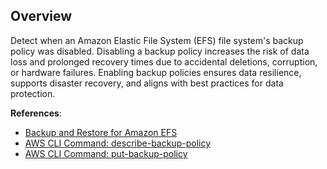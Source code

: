 ## Overview

Detect when an Amazon Elastic File System (EFS) file system's backup policy was disabled. Disabling a backup policy increases the risk of data loss and prolonged recovery times due to accidental deletions, corruption, or hardware failures. Enabling backup policies ensures data resilience, supports disaster recovery, and aligns with best practices for data protection.

**References**:
- [Backup and Restore for Amazon EFS](https://docs.aws.amazon.com/efs/latest/ug/awsbackup.html)
- [AWS CLI Command: describe-backup-policy](https://awscli.amazonaws.com/v2/documentation/api/latest/reference/efs/describe-backup-policy.html)
- [AWS CLI Command: put-backup-policy](https://awscli.amazonaws.com/v2/documentation/api/latest/reference/efs/put-backup-policy.html)
